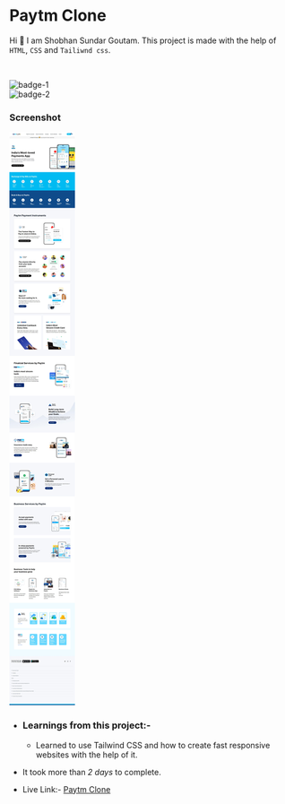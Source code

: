 # Paytm Clone

Hi 👋 I am Shobhan Sundar Goutam. This project is made with the help of `HTML`, `CSS` and `Tailiwnd css`.

<br>

![badge-1](https://img.shields.io/badge/HTML-CSS-blue)
<br>
![badge-2](https://img.shields.io/badge/-Tailwind--CSS-%2335B2EB)

### Screenshot

![Paytm-clone Screenshot](./Paytm-clone.jpeg)

- ### Learnings from this project:-

  - Learned to use Tailwind CSS and how to create fast responsive websites with the help of it.

- It took more than _2 days_ to complete.

- Live Link:- [Paytm Clone](https://paytm-clone-fsjs.netlify.app/)
